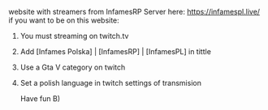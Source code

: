 website with streamers from InfamesRP Server here: https://infamespl.live/
if you want to be on this website: 
1. You must streaming on twitch.tv
2. Add [Infames Polska] | [InfamesRP] | [InfamesPL] in tittle
3. Use a Gta V category on twitch
4. Set a polish language in twitch settings of transmision

   Have fun B) 
